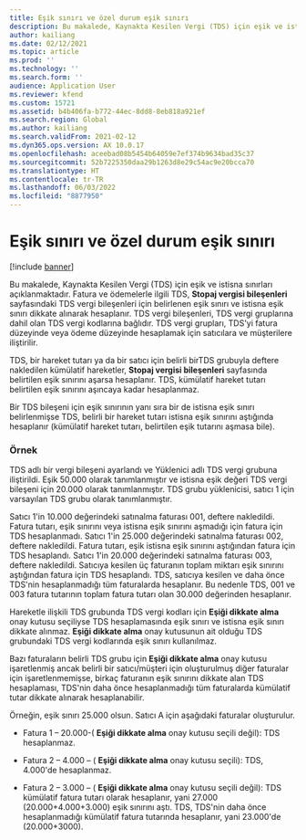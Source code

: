 ```yaml
---
title: Eşik sınırı ve özel durum eşik sınırı
description: Bu makalede, Kaynakta Kesilen Vergi (TDS) için eşik ve istisna sınırları açıklanmaktadır.
author: kailiang
ms.date: 02/12/2021
ms.topic: article
ms.prod: ''
ms.technology: ''
ms.search.form: ''
audience: Application User
ms.reviewer: kfend
ms.custom: 15721
ms.assetid: b4b406fa-b772-44ec-8dd8-8eb818a921ef
ms.search.region: Global
ms.author: kailiang
ms.search.validFrom: 2021-02-12
ms.dyn365.ops.version: AX 10.0.17
ms.openlocfilehash: aceebad08b5454b64059e7ef374b9634bad35c37
ms.sourcegitcommit: 52b7225350daa29b1263d8e29c54ac9e20bcca70
ms.translationtype: HT
ms.contentlocale: tr-TR
ms.lasthandoff: 06/03/2022
ms.locfileid: "8877950"
---
```

# <a name="threshold-limit-and-exception-threshold-limit"></a>Eşik sınırı ve özel durum eşik sınırı

[!include [banner](../includes/banner.md)]

Bu makalede, Kaynakta Kesilen Vergi (TDS) için eşik ve istisna sınırları açıklanmaktadır. Fatura ve ödemelerle ilgili TDS, **Stopaj vergisi bileşenleri** sayfasındaki TDS vergi bileşenleri için belirlenen eşik sınırı ve istisna eşik sınırı dikkate alınarak hesaplanır. TDS vergi bileşenleri, TDS vergi gruplarına dahil olan TDS vergi kodlarına bağlıdır. TDS vergi grupları, TDS'yi fatura düzeyinde veya ödeme düzeyinde hesaplamak için satıcılara ve müşterilere iliştirilir.

TDS, bir hareket tutarı ya da bir satıcı için belirli birTDS grubuyla deftere nakledilen kümülatif hareketler, **Stopaj vergisi bileşenleri** sayfasında belirtilen eşik sınırını aşarsa hesaplanır. TDS, kümülatif hareket tutarı belirtilen eşik sınırını aşıncaya kadar hesaplanmaz.

Bir TDS bileşeni için eşik sınırının yanı sıra bir de istisna eşik sınırı belirlenmişse TDS, belirli bir hareket tutarı istisna eşik sınırını aştığında hesaplanır (kümülatif hareket tutarı, belirtilen eşik tutarını aşmasa bile).

### <a name="example"></a>Örnek
TDS adlı bir vergi bileşeni ayarlandı ve Yüklenici adlı TDS vergi grubuna iliştirildi. Eşik 50.000 olarak tanımlanmıştır ve istisna eşik değeri TDS vergi bileşeni için 20.000 olarak tanımlanmıştır. TDS grubu yüklenicisi, satıcı 1 için varsayılan TDS grubu olarak tanımlanmıştır.

Satıcı 1'in 10.000 değerindeki satınalma faturası 001, deftere nakledildi. Fatura tutarı, eşik sınırını veya istisna eşik sınırını aşmadığı için fatura için TDS hesaplanmadı. Satıcı 1'in 25.000 değerindeki satınalma faturası 002, deftere nakledildi. Fatura tutarı, eşik istisna eşik sınırını aştığından fatura için TDS hesaplandı. Satıcı 1'in 20.000 değerindeki satınalma faturası 003, deftere nakledildi. Satıcıya kesilen üç faturanın toplam miktarı eşik sınırını aştığından fatura için TDS hesaplandı. TDS, satıcıya kesilen ve daha önce TDS'nin hesaplanmadığı tüm faturalarda hesaplanır. Bu nedenle TDS, 001 ve 003 fatura tutarının toplam fatura tutarı olan 30.000 değerinden hesaplanır.

Hareketle ilişkili TDS grubunda TDS vergi kodları için **Eşiği dikkate alma** onay kutusu seçiliyse TDS hesaplamasında eşik sınırı ve istisna eşik sınırı dikkate alınmaz. **Eşiği dikkate alma** onay kutusunun ait olduğu TDS grubundaki TDS vergi kodlarında eşik sınırı kullanılmaz.

Bazı faturaların belirli TDS grubu için **Eşiği dikkate alma** onay kutusu işaretlenmiş ancak belirli bir satıcı/müşteri için oluşturulmuş diğer faturalar için işaretlenmemişse, birkaç faturanın eşik sınırını dikkate alan TDS hesaplaması, TDS'nin daha önce hesaplanmadığı tüm faturalarda kümülatif tutar dikkate alınarak hesaplanabilir.

Örneğin, eşik sınırı 25.000 olsun. Satıcı A için aşağıdaki faturalar oluşturulur.

- Fatura 1 – 20.000-( **Eşiği dikkate alma** onay kutusu seçili değil): TDS hesaplanmaz.

- Fatura 2 – 4.000 – ( **Eşiği dikkate alma** onay kutusu seçili): TDS, 4.000'de hesaplanmaz.

- Fatura 2 – 3.000 – ( **Eşiği dikkate alma** onay kutusu seçili değil): TDS kümülatif fatura tutarı olarak hesaplanır, yani 27.000 (20.000+4.000+3.000) eşik sınırını aştı. TDS, TDS'nin daha önce hesaplanmadığı kümülatif fatura tutarında hesaplanır, yani 23.000'de (20.000+3000).
